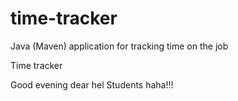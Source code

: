 # time-tracker
Java (Maven) application for tracking time on the job

Time tracker

Good evening dear hel Students haha!!!
